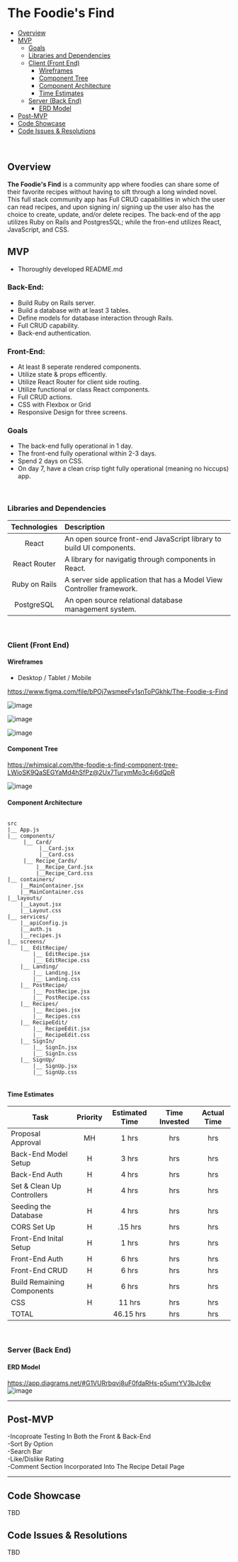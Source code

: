 # The Foodie's Find

- [Overview](#overview)
- [MVP](#mvp)
  - [Goals](#goals)
  - [Libraries and Dependencies](#libraries-and-dependencies)
  - [Client (Front End)](#client-front-end)
    - [Wireframes](#wireframes)
    - [Component Tree](#component-tree)
    - [Component Architecture](#component-architecture)
    - [Time Estimates](#time-estimates)
  - [Server (Back End)](#server-back-end)
    - [ERD Model](#erd-model)
- [Post-MVP](#post-mvp)
- [Code Showcase](#code-showcase)
- [Code Issues & Resolutions](#code-issues--resolutions)

<br>

## Overview

**The Foodie's Find** is a community app where foodies can share some of their favorite recipes without having to sift through a long winded novel. This full stack community app has Full CRUD capabilities in which the user can read recipes, and upon signing in/ signing up the user also has the choice to create, update, and/or delete recipes. The back-end of the app utilizes Ruby on Rails and PostgresSQL; while the fron-end utilizes React, JavaScript, and CSS.  

## MVP
- Thoroughly developed README.md    <br>

### Back-End:
- Build Ruby on Rails server.     <br>
- Build a database with at least 3 tables.     <br>
- Define models for database interaction through Rails.     <br>
- Full CRUD capability.  <br>
- Back-end authentication.

### Front-End:
- At least 8 seperate rendered components.    <br>
- Utilize state & props efficently.    <br>
- Utilize React Router for client side routing.
- Utilize functional or class React components.   <br>
- Full CRUD actions.    <br>
- CSS with Flexbox or Grid    <br>
- Responsive Design for three screens.    <br>

### Goals
- The back-end fully operational in 1 day. <br>
- The front-end fully operational within 2-3 days. <br>
- Spend 2 days on CSS. <br>
- On day 7, have a clean crisp tight fully operational (meaning no hiccups) app.

<br>

### Libraries and Dependencies

|   Technologies   |                Description                 |
| :--------------: | :----------------------------------------- |
|      React       | An open source front-end JavaScript library to build UI components. |
|   React Router   | A library for navigatig through components in React. |
|  Ruby on Rails   | A server side application that has a Model View Controller framework. |
|    PostgreSQL    | An open source relational database management system.|

<br>

### Client (Front End)

#### Wireframes

- Desktop / Tablet / Mobile

https://www.figma.com/file/bPOj7wsmeeFv1snToPGkhk/The-Foodie-s-Find

![image](https://user-images.githubusercontent.com/59977555/122935811-a4212200-d33e-11eb-966d-03cb541981ac.png) <br>

![image](https://user-images.githubusercontent.com/59977555/122939376-8f925900-d341-11eb-9373-fdf45e7926da.png) <br>

![image](https://user-images.githubusercontent.com/59977555/122935937-c31fb400-d33e-11eb-8a6d-1b7a6b17f7d9.png)

#### Component Tree

https://whimsical.com/the-foodie-s-find-component-tree-LWioSK9QaSEGYaMd4hSfPz@2Ux7TurymMo3c4j6dQpR

![image](https://user-images.githubusercontent.com/59977555/122936472-2e698600-d33f-11eb-9f12-e35de18648d7.png)

#### Component Architecture

``` structure

src
|__ App.js
|__ components/
     |__ Card/
          |__Card.jsx
          |__Card.css
     |__ Recipe_Cards/
         |__Recipe_Card.jsx
         |__Recipe_Card.css 
|__ containers/  
    |__MainContainer.jsx   
    |__MainContainer.css
|__layouts/
    |__Layout.jsx
    |__Layout.css
|__ services/
    |__apiConfig.js
    |__auth.js
    |__recipes.js
|__ screens/
    |__ EditRecipe/
        |__ EditRecipe.jsx
        |__ EditRecipe.css
    |__ Landing/
        |__ Landing.jsx
        |__ Landing.css
    |__ PostRecipe/
        |__ PostRecipe.jsx
        |__ PostRecipe.css
    |__ Recipes/
        |__ Recipes.jsx
        |__ Recipes.css
    |__ RecipeEdit/
        |__ RecipeEdit.jsx
        |__ RecipeEdit.css
    |__ SignIn/
        |__ SignIn.jsx
        |__ SignIn.css
    |__ SignUp/
        |__ SignUp.jsx
        |__ SignUp.css
      

```

#### Time Estimates

| Task                       | Priority | Estimated Time | Time Invested | Actual Time |
| --------------------       | :------: | :------------: | :-----------: | :---------: |
| Proposal Approval          |    MH    |     1 hrs      |      hrs      |      hrs    |
| Back-End Model Setup       |    H     |     3 hrs      |      hrs      |      hrs    |
| Back-End Auth              |    H     |     4 hrs      |      hrs      |      hrs    |
| Set & Clean Up Controllers |    H     |     4 hrs      |      hrs      |      hrs    |
| Seeding the Database       |    H     |     4 hrs      |      hrs      |      hrs    |
| CORS Set Up                |    H     |    .15 hrs     |      hrs      |      hrs    |
| Front-End Inital Setup     |    H     |     1 hrs      |      hrs      |      hrs    |
| Front-End Auth             |    H     |     6 hrs      |      hrs      |      hrs    |
| Front-End CRUD             |    H     |     6 hrs      |      hrs      |      hrs    |
| Build Remaining Components |    H     |     6 hrs      |      hrs      |      hrs    |
| CSS                        |    H     |    11 hrs      |      hrs      |      hrs    |
| TOTAL                      |          |   46.15 hrs    |      hrs      |      hrs    |


<br>

### Server (Back End)

#### ERD Model

https://app.diagrams.net/#G1VURrbqvj8uF0fdaRHs-p5umrYV3bJc6w
<br>
![image](https://user-images.githubusercontent.com/59977555/122961212-2cf58900-d352-11eb-9b82-3a75fb95e8b4.png)

***

## Post-MVP

-Incoproate Testing In Both the Front & Back-End <br>
-Sort By Option <br>
-Search Bar <br>
-Like/Dislike Rating <br>
-Comment Section Incorporated Into The Recipe Detail Page <br>

***

## Code Showcase

TBD

## Code Issues & Resolutions

TBD
